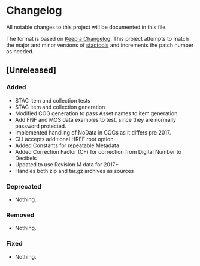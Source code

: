 # Changelog

All notable changes to this project will be documented in this file.

The format is based on [Keep a Changelog](https://keepachangelog.com/en/1.0.0/). This project attempts to match the major and minor versions of [stactools](https://github.com/stac-utils/stactools) and increments the patch number as needed.

## [Unreleased]

### Added

- STAC item and collection tests
- STAC item and collection generation
- Modified COG generation to pass Asset names to item generation
- Add FNF and MOS data examples to test, since they are normally password protected.
- Implemented handling of NoData in COGs as it differs pre 2017.
- CLI accepts additional HREF root option
- Added Constants for repeatable Metadata
- Added Correction Factor (CF) for correction from Digital Number to Decibels
- Updated to use Revision M data for 2017+
- Handles both zip and tar.gz archives as sources

### Deprecated

- Nothing.

### Removed

- Nothing.

### Fixed

- Nothing.
